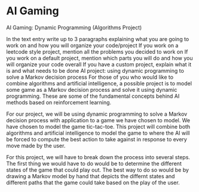 # AI Gaming
AI Gaming: Dynamic Programming (Algorithms Project)

In the text entry write up to 3 paragraphs explaining what you are going to work on and how you will organize your code/project
If you work on a leetcode style project, mention all the problems you decided to work on
If you work on a default project, mention which parts you will do and how you will organize your code overall
If you have a custom project, explain what it is and what needs to be done
AI project: using dynamic programming to solve a Markov decision process
For those of you who would like to combine algorithms and artificial intelligence, a possible project is to model some game as a Markov decision process and solve it using dynamic programming. These are some of the fundamental concepts behind AI methods based on reinforcement learning.





For our project, we will be using dynamic programming to solve a Markov decision process with application to a game we have chosen to model. We have chosen to model the game tic-tac-toe. This project will combine both algorithms and artificial intelligence to model the game to where the AI will be forced to compute the best action to take against in response to every move made by the user. 

For this project, we will have to break down the process into several steps. The first thing we would have to do would be to determine the different states of the game that could play out. The best way to do so would be by drawing a Markov model by hand that depicts the differnt states and different paths that the game could take based on the play of the user. 
